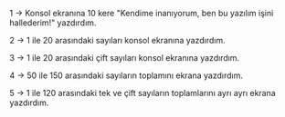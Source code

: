1 -> Konsol ekranına 10 kere "Kendime inanıyorum, ben bu yazılım işini hallederim!" yazdırdım.

2 -> 1 ile 20 arasındaki sayıları konsol ekranına yazdırdım.

3 -> 1 ile 20 arasındaki çift sayıları konsol ekranına yazdırdım.

4 -> 50 ile 150 arasındaki sayıların toplamını ekrana yazdırdım.

5 -> 1 ile 120 arasındaki tek ve çift sayıların toplamlarını ayrı ayrı ekrana yazdırdım.
